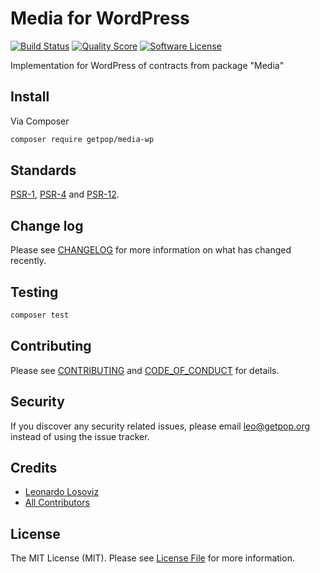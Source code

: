 # Media for WordPress

[![Build Status][ico-travis]][link-travis]
[![Quality Score][ico-code-quality]][link-code-quality]
[![Software License][ico-license]](LICENSE.md)

<!--
[![Latest Version on Packagist][ico-version]][link-packagist]
[![Coverage Status][ico-scrutinizer]][link-scrutinizer]
[![Total Downloads][ico-downloads]][link-downloads]
-->

Implementation for WordPress of contracts from package "Media"

## Install

Via Composer

``` bash
composer require getpop/media-wp
```

<!--
## Usage

``` php
```
-->

## Standards

[PSR-1](https://www.php-fig.org/psr/psr-1), [PSR-4](https://www.php-fig.org/psr/psr-4) and [PSR-12](https://www.php-fig.org/psr/psr-12).

## Change log

Please see [CHANGELOG](CHANGELOG.md) for more information on what has changed recently.

## Testing

``` bash
composer test
```

## Contributing

Please see [CONTRIBUTING](CONTRIBUTING.md) and [CODE_OF_CONDUCT](CODE_OF_CONDUCT.md) for details.

## Security

If you discover any security related issues, please email leo@getpop.org instead of using the issue tracker.

## Credits

- [Leonardo Losoviz][link-author]
- [All Contributors][link-contributors]

## License

The MIT License (MIT). Please see [License File](LICENSE.md) for more information.

[ico-version]: https://img.shields.io/packagist/v/getpop/media-wp.svg?style=flat-square
[ico-license]: https://img.shields.io/badge/license-MIT-brightgreen.svg?style=flat-square
[ico-travis]: https://img.shields.io/travis/getpop/media-wp/master.svg?style=flat-square
[ico-scrutinizer]: https://img.shields.io/scrutinizer/coverage/g/getpop/media-wp.svg?style=flat-square
[ico-code-quality]: https://img.shields.io/scrutinizer/g/getpop/media-wp.svg?style=flat-square
[ico-downloads]: https://img.shields.io/packagist/dt/getpop/media-wp.svg?style=flat-square

[link-packagist]: https://packagist.org/packages/getpop/media-wp
[link-travis]: https://travis-ci.org/getpop/media-wp
[link-scrutinizer]: https://scrutinizer-ci.com/g/getpop/media-wp/code-structure
[link-code-quality]: https://scrutinizer-ci.com/g/getpop/media-wp
[link-downloads]: https://packagist.org/packages/getpop/media-wp
[link-author]: https://github.com/leoloso
[link-contributors]: ../../contributors
